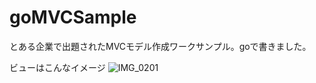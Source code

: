 # goMVCSample
とある企業で出題されたMVCモデル作成ワークサンプル。goで書きました。



ビューはこんなイメージ
![IMG_0201](https://user-images.githubusercontent.com/44959708/153742490-a62cee85-ca98-49a9-b78e-d2ceaa96bd34.PNG)
